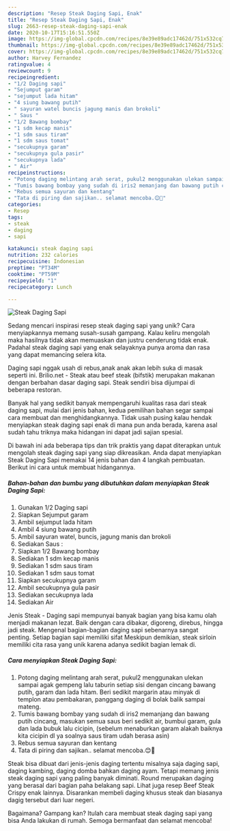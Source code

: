 ```yaml
---
description: "Resep Steak Daging Sapi, Enak"
title: "Resep Steak Daging Sapi, Enak"
slug: 2663-resep-steak-daging-sapi-enak
date: 2020-10-17T15:16:51.550Z
image: https://img-global.cpcdn.com/recipes/8e39e89adc17462d/751x532cq70/steak-daging-sapi-foto-resep-utama.jpg
thumbnail: https://img-global.cpcdn.com/recipes/8e39e89adc17462d/751x532cq70/steak-daging-sapi-foto-resep-utama.jpg
cover: https://img-global.cpcdn.com/recipes/8e39e89adc17462d/751x532cq70/steak-daging-sapi-foto-resep-utama.jpg
author: Harvey Fernandez
ratingvalue: 4
reviewcount: 9
recipeingredient:
- "1/2 Daging sapi"
- "Sejumput garam"
- "sejumput lada hitam"
- "4 siung bawang putih"
- " sayuran watel buncis jagung manis dan brokoli"
- " Saus "
- "1/2 Bawang bombay"
- "1 sdm kecap manis"
- "1 sdm saus tiram"
- "1 sdm saus tomat"
- "secukupnya garam"
- "secukupnya gula pasir"
- "secukupnya lada"
- " Air"
recipeinstructions:
- "Potong daging melintang arah serat, pukul2 menggunakan ulekan sampai agak gempeng lalu taburin setiap sisi dengan cincang bawang putih, garam dan lada hitam. Beri sedikit margarin atau minyak di templon atau pembakaran, panggang daging di bolak balik sampai mateng."
- "Tumis bawang bombay yang sudah di iris2 memanjang dan bawang putih cincang, masukan semua saus beri sedikit air, bumbui garam, gula dan lada bubuk lalu cicipin, (sebelum menaburkan garam alakah baiknya kita cicipin dl ya soalnya saus tiram udah berasa asin)"
- "Rebus semua sayuran dan kentang"
- "Tata di piring dan sajikan.. selamat mencoba.😊🥰"
categories:
- Resep
tags:
- steak
- daging
- sapi

katakunci: steak daging sapi 
nutrition: 232 calories
recipecuisine: Indonesian
preptime: "PT34M"
cooktime: "PT59M"
recipeyield: "1"
recipecategory: Lunch

---
```



![Steak Daging Sapi](https://img-global.cpcdn.com/recipes/8e39e89adc17462d/751x532cq70/steak-daging-sapi-foto-resep-utama.jpg)

Sedang mencari inspirasi resep steak daging sapi yang unik? Cara menyiapkannya memang susah-susah gampang. Kalau keliru mengolah maka hasilnya tidak akan memuaskan dan justru cenderung tidak enak. Padahal steak daging sapi yang enak selayaknya punya aroma dan rasa yang dapat memancing selera kita.

Daging sapi nggak usah di rebus,anak anak akan lebih suka di masak seperti ini. Brilio.net - Steak atau beef steak (bifstik) merupakan makanan dengan berbahan dasar daging sapi. Steak sendiri bisa dijumpai di beberapa restoran.

Banyak hal yang sedikit banyak mempengaruhi kualitas rasa dari steak daging sapi, mulai dari jenis bahan, kedua pemilihan bahan segar sampai cara membuat dan menghidangkannya. Tidak usah pusing kalau hendak menyiapkan steak daging sapi enak di mana pun anda berada, karena asal sudah tahu triknya maka hidangan ini dapat jadi sajian spesial.


Di bawah ini ada beberapa tips dan trik praktis yang dapat diterapkan untuk mengolah steak daging sapi yang siap dikreasikan. Anda dapat menyiapkan Steak Daging Sapi memakai 14 jenis bahan dan 4 langkah pembuatan. Berikut ini cara untuk membuat hidangannya.

<!--inarticleads1-->

##### Bahan-bahan dan bumbu yang dibutuhkan dalam menyiapkan Steak Daging Sapi:

1. Gunakan 1/2 Daging sapi
1. Siapkan Sejumput garam
1. Ambil sejumput lada hitam
1. Ambil 4 siung bawang putih
1. Ambil  sayuran watel, buncis, jagung manis dan brokoli
1. Sediakan  Saus :
1. Siapkan 1/2 Bawang bombay
1. Sediakan 1 sdm kecap manis
1. Sediakan 1 sdm saus tiram
1. Sediakan 1 sdm saus tomat
1. Siapkan secukupnya garam
1. Ambil secukupnya gula pasir
1. Sediakan secukupnya lada
1. Sediakan  Air


Jenis Steak - Daging sapi mempunyai banyak bagian yang bisa kamu olah menjadi makanan lezat. Baik dengan cara dibakar, digoreng, direbus, hingga jadi steak. Mengenal bagian-bagian daging sapi sebenarnya sangat penting. Setiap bagian sapi memiliki sifat Meskipun demikian, steak sirloin memiliki cita rasa yang unik karena adanya sedikit bagian lemak di. 

<!--inarticleads2-->

##### Cara menyiapkan Steak Daging Sapi:

1. Potong daging melintang arah serat, pukul2 menggunakan ulekan sampai agak gempeng lalu taburin setiap sisi dengan cincang bawang putih, garam dan lada hitam. Beri sedikit margarin atau minyak di templon atau pembakaran, panggang daging di bolak balik sampai mateng.
1. Tumis bawang bombay yang sudah di iris2 memanjang dan bawang putih cincang, masukan semua saus beri sedikit air, bumbui garam, gula dan lada bubuk lalu cicipin, (sebelum menaburkan garam alakah baiknya kita cicipin dl ya soalnya saus tiram udah berasa asin)
1. Rebus semua sayuran dan kentang
1. Tata di piring dan sajikan.. selamat mencoba.😊🥰


Steak bisa dibuat dari jenis-jenis daging tertentu misalnya saja daging sapi, daging kambing, daging domba bahkan daging ayam. Tetapi memang jenis steak daging sapi yang paling banyak diminati. Round merupakan daging yang berasal dari bagian paha belakang sapi. Lihat juga resep Beef Steak Crispy enak lainnya. Disarankan membeli daging khusus steak dan biasanya dagig tersebut dari luar negeri. 

Bagaimana? Gampang kan? Itulah cara membuat steak daging sapi yang bisa Anda lakukan di rumah. Semoga bermanfaat dan selamat mencoba!
